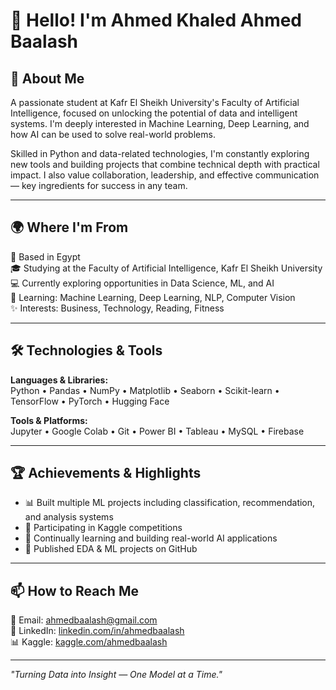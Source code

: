 # 👋 Hello! I'm Ahmed Khaled Ahmed Baalash

## 🧠 About Me
A passionate student at Kafr El Sheikh University's Faculty of Artificial Intelligence, focused on unlocking the potential of data and intelligent systems. I'm deeply interested in Machine Learning, Deep Learning, and how AI can be used to solve real-world problems.

Skilled in Python and data-related technologies, I'm constantly exploring new tools and building projects that combine technical depth with practical impact. I also value collaboration, leadership, and effective communication — key ingredients for success in any team.

---

## 🌍 Where I'm From
📍 Based in Egypt  
🎓 Studying at the Faculty of Artificial Intelligence, Kafr El Sheikh University  
💻 Currently exploring opportunities in Data Science, ML, and AI  
🌱 Learning: Machine Learning, Deep Learning, NLP, Computer Vision  
✨ Interests: Business, Technology, Reading, Fitness  

---

## 🛠 Technologies & Tools

**Languages & Libraries:**  
Python • Pandas • NumPy • Matplotlib • Seaborn • Scikit-learn • TensorFlow • PyTorch • Hugging Face  

**Tools & Platforms:**  
Jupyter • Google Colab • Git • Power BI • Tableau • MySQL • Firebase

---

## 🏆 Achievements & Highlights

- 📊 Built multiple ML projects including classification, recommendation, and analysis systems  
- 🧪 Participating in Kaggle competitions  
- 🎯 Continually learning and building real-world AI applications  
- 📝 Published EDA & ML projects on GitHub

---

## 📫 How to Reach Me

📧 Email: ahmedbaalash@gmail.com  
🔗 LinkedIn: [linkedin.com/in/ahmedbaalash](https://www.linkedin.com/in/ahmedbaalash)  
📊 Kaggle: [kaggle.com/ahmedbaalash](https://www.kaggle.com/ahmedbaalash)

---

*"Turning Data into Insight — One Model at a Time."*
